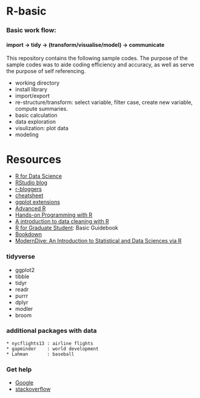 # R-basic

### Basic work flow:
#### import -> tidy -> (transform/visualise/model) -> communicate

This repository contains the following sample codes. The purpose of the sample codes was to aide coding efficiency and accuracy, as well as serve the purpose of self referencing. 

* working directory  
* install library  
* import/export  
* re-structure/transform: select variable, filter case, create new variable, compute summaries.    
* basic calculation  
* data exploration  
* visulization: plot data
* modeling 


# Resources 
* [R for Data Science](https://r4ds.had.co.nz)    
* [RStudio blog](https://blog.rstudio.com)    
* [r-bloggers](http://www.r-bloggers.com)    
* [cheatsheet](http://rstudio.com/cheatsheets)    
* [ggplot extensions](https://www.ggplot2-exts.org)        
* [Advanced R](http://adv-r.had.co.nz/)        
* [Hands-on Programming with R](https://d1b10bmlvqabco.cloudfront.net/attach/ighbo26t3ua52t/igp9099yy4v10/igz7vp4w5su9/OReilly_HandsOn_Programming_with_R_2014.pdf)         
* [A introduction to data cleaning with R](https://cran.r-project.org/doc/contrib/de_Jonge+van_der_Loo-Introduction_to_data_cleaning_with_R.pdf)       
* [R for Graduate Student](https://bookdown.org/yih_huynh/Guide-to-R-Book/): Basic Guidebook       
* [Bookdown](https://bookdown.org/home/archive/)      
* [ModernDive: An Introduction to Statistical and Data Sciences via R](https://moderndive.com/)   

### tidyverse    
  * ggplot2
  * tibble
  * tidyr
  * readr
  * purrr
  * dplyr
  * modler
  * broom
  
### additional packages with data    
    * nycflights13 : airline flights
    * gapminder    : world development
    * Lahman       : baseball 
    
  
### Get help    
* [Google](http://www.google.com)     
* [stackoverflow](https://stackoverflow.com)      
   









